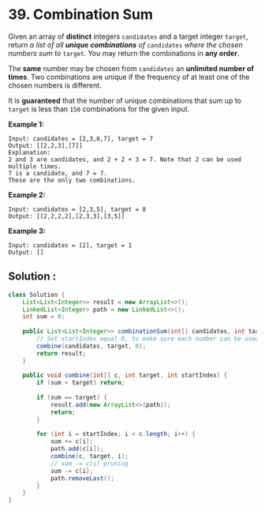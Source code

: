 # 39. Combination Sum

Given an array of **distinct** integers `candidates` and a target integer `target`, return *a list of all **unique combinations** of* `candidates` *where the chosen numbers sum to* `target`*.* You may return the combinations in **any order**.

The **same** number may be chosen from `candidates` an **unlimited number of times**. Two combinations are unique if the frequency of at least one of the chosen numbers is different.

It is **guaranteed** that the number of unique combinations that sum up to `target` is less than `150` combinations for the given input.

 

**Example 1:**

```
Input: candidates = [2,3,6,7], target = 7
Output: [[2,2,3],[7]]
Explanation:
2 and 3 are candidates, and 2 + 2 + 3 = 7. Note that 2 can be used multiple times.
7 is a candidate, and 7 = 7.
These are the only two combinations.
```

**Example 2:**

```
Input: candidates = [2,3,5], target = 8
Output: [[2,2,2,2],[2,3,3],[3,5]]
```

**Example 3:**

```
Input: candidates = [2], target = 1
Output: []
```





## Solution : 

```java
class Solution {
    List<List<Integer>> result = new ArrayList<>();
    LinkedList<Integer> path = new LinkedList<>();
    int sum = 0;
    
    public List<List<Integer>> combinationSum(int[] candidates, int target) {
      	// Set startIndex equal 0, to make sure each number can be used one more time.
        combine(candidates, target, 0);
        return result;
    }
    
    public void combine(int[] c, int target, int startIndex) {
        if (sum > target) return;
        
        if (sum == target) {
            result.add(new ArrayList<>(path));
            return;
        }
        
        for (int i = startIndex; i < c.length; i++) {
            sum += c[i];
            path.add(c[i]);
            combine(c, target, i);
          	// sum -= c[i] pruning
            sum -= c[i];
            path.removeLast();
        }
    }
}
```

